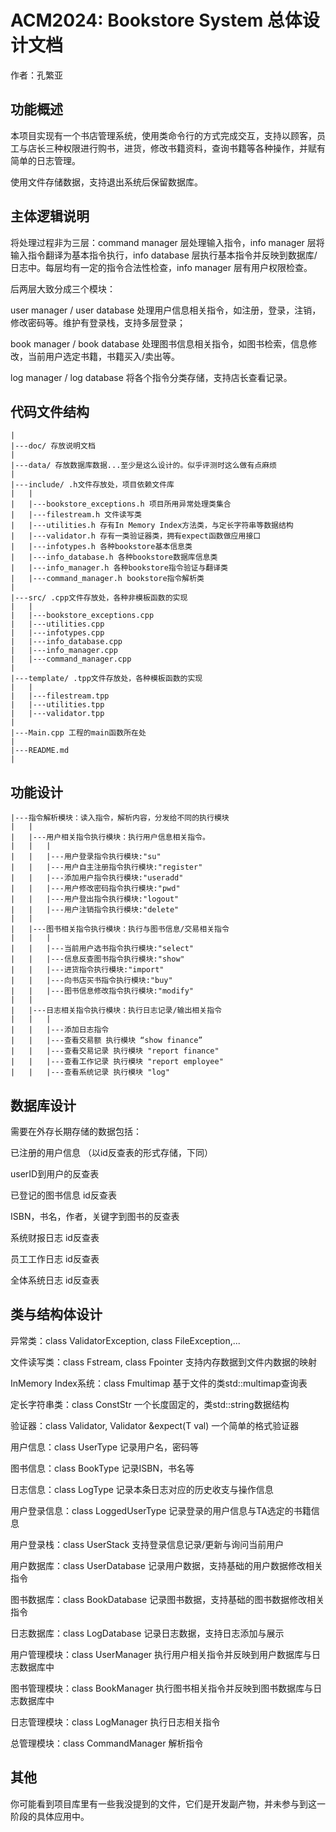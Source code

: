 # ACM2024: Bookstore System 总体设计文档

作者：孔繁亚

## 功能概述

本项目实现有一个书店管理系统，使用类命令行的方式完成交互，支持以顾客，员工与店长三种权限进行购书，进货，修改书籍资料，查询书籍等各种操作，并赋有简单的日志管理。

使用文件存储数据，支持退出系统后保留数据库。

## 主体逻辑说明

将处理过程非为三层：command manager 层处理输入指令，info manager 层将输入指令翻译为基本指令执行，info database 层执行基本指令并反映到数据库/日志中。每层均有一定的指令合法性检查，info manager 层有用户权限检查。

后两层大致分成三个模块：

user manager / user database 处理用户信息相关指令，如注册，登录，注销，修改密码等。维护有登录栈，支持多层登录；

book manager / book database 处理图书信息相关指令，如图书检索，信息修改，当前用户选定书籍，书籍买入/卖出等。

log manager / log database 将各个指令分类存储，支持店长查看记录。

## 代码文件结构

```
|
|---doc/ 存放说明文档
|
|---data/ 存放数据库数据...至少是这么设计的。似乎评测时这么做有点麻烦
|
|---include/ .h文件存放处，项目依赖文件库
|   |
|   |---bookstore_exceptions.h 项目所用异常处理类集合
|   |---filestream.h 文件读写类
|   |---utilities.h 存有In Memory Index方法类，与定长字符串等数据结构
|   |---validator.h 存有一类验证器类，拥有expect函数做应用接口
|   |---infotypes.h 各种bookstore基本信息类
|   |---info_database.h 各种bookstore数据库信息类
|   |---info_manager.h 各种bookstore指令验证与翻译类
|   |---command_manager.h bookstore指令解析类
|
|---src/ .cpp文件存放处，各种非模板函数的实现
|   |
|   |---bookstore_exceptions.cpp
|   |---utilities.cpp
|   |---infotypes.cpp
|   |---info_database.cpp
|   |---info_manager.cpp
|   |---command_manager.cpp
|
|---template/ .tpp文件存放处，各种模板函数的实现
|   |
|   |---filestream.tpp
|   |---utilities.tpp
|   |---validator.tpp
|
|---Main.cpp 工程的main函数所在处
|
|---README.md
|
```

## 功能设计

```
|---指令解析模块：读入指令，解析内容，分发给不同的执行模块
|   |
|   |---用户相关指令执行模块：执行用户信息相关指令。
|   |   |
|   |   |---用户登录指令执行模块:"su"
|   |   |---用户自主注册指令执行模块:"register"
|   |   |---添加用户指令执行模块:"useradd"
|   |   |---用户修改密码指令执行模块:"pwd"
|   |   |---用户登出指令执行模块:"logout"
|   |   |---用户注销指令执行模块:"delete"
|   |
|   |---图书相关指令执行模块：执行与图书信息/交易相关指令
|   |   |
|   |   |---当前用户选书指令执行模块:"select"
|   |   |---信息反查图书指令执行模块:"show"
|   |   |---进货指令执行模块:"import"
|   |   |---向书店买书指令执行模块:"buy"
|   |   |---图书信息修改指令执行模块:"modify"
|   |
|   |---日志相关指令执行模块：执行日志记录/输出相关指令
|   |   |
|   |   |---添加日志指令
|   |   |---查看交易额 执行模块 “show finance”
|   |   |---查看交易记录 执行模块 "report finance"
|   |   |---查看工作记录 执行模块 "report employee"
|   |   |---查看系统记录 执行模块 "log"

```






## 数据库设计

需要在外存长期存储的数据包括：

已注册的用户信息 （以id反查表的形式存储，下同）

userID到用户的反查表

已登记的图书信息 id反查表

ISBN，书名，作者，关键字到图书的反查表

系统财报日志 id反查表

员工工作日志 id反查表

全体系统日志 id反查表

## 类与结构体设计

异常类：class ValidatorException, class FileException,...

文件读写类：class Fstream, class Fpointer 支持内存数据到文件内数据的映射

InMemory Index系统：class Fmultimap 基于文件的类std::multimap查询表

定长字符串类：class ConstStr 一个长度固定的，类std::string数据结构

验证器：class Validator, Validator &expect(T val) 一个简单的格式验证器



用户信息：class UserType 记录用户名，密码等

图书信息：class BookType 记录ISBN，书名等

日志信息：class LogType 记录本条日志对应的历史收支与操作信息



用户登录信息：class LoggedUserType 记录登录的用户信息与TA选定的书籍信息

用户登录栈：class UserStack 支持登录信息记录/更新与询问当前用户

用户数据库：class UserDatabase 记录用户数据，支持基础的用户数据修改相关指令

图书数据库：class BookDatabase 记录图书数据，支持基础的图书数据修改相关指令

日志数据库：class LogDatabase 记录日志数据，支持日志添加与展示



用户管理模块：class UserManager 执行用户相关指令并反映到用户数据库与日志数据库中

图书管理模块：class BookManager 执行图书相关指令并反映到图书数据库与日志数据库中

日志管理模块：class LogManager 执行日志相关指令



总管理模块：class CommandManager 解析指令

## 其他

你可能看到项目库里有一些我没提到的文件，它们是开发副产物，并未参与到这一阶段的具体应用中。
